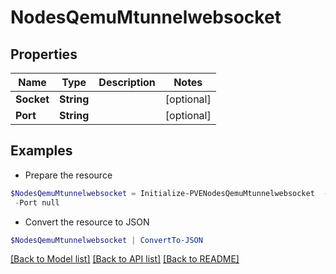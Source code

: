 # NodesQemuMtunnelwebsocket
## Properties

Name | Type | Description | Notes
------------ | ------------- | ------------- | -------------
**Socket** | **String** |  | [optional] 
**Port** | **String** |  | [optional] 

## Examples

- Prepare the resource
```powershell
$NodesQemuMtunnelwebsocket = Initialize-PVENodesQemuMtunnelwebsocket  -Socket null `
 -Port null
```

- Convert the resource to JSON
```powershell
$NodesQemuMtunnelwebsocket | ConvertTo-JSON
```

[[Back to Model list]](../README.md#documentation-for-models) [[Back to API list]](../README.md#documentation-for-api-endpoints) [[Back to README]](../README.md)

